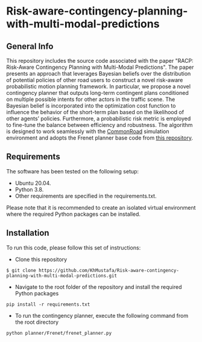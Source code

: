 # Risk-aware-contingency-planning-with-multi-modal-predictions


## General Info
This repository includes the source code associated with the paper "RACP: Risk-Aware Contingency Planning with Multi-Modal Predictions". The paper presents an approach that leverages Bayesian beliefs over the distribution of potential policies of
other road users to construct a novel risk-aware probabilistic motion planning framework. In particular, we propose a novel contingency planner that outputs long-term contingent plans conditioned on multiple possible intents for other actors in the traffic scene. The Bayesian belief is incorporated into the optimization cost function to influence the behavior of the short-term plan based on the likelihood of other agents’ policies. Furthermore, a probabilistic risk metric is employed to fine-tune the balance between efficiency and robustness. The algorithm is designed to work seamlessly with the [CommonRoad](https://commonroad.in.tum.de/) simulation environment and adopts the Frenet planner base code from [this repository](https://github.com/TUMFTM/EthicalTrajectoryPlanning/tree/master).

## Requirements
The software has been tested on the following setup:
* Ubuntu 20.04.
* Python 3.8.
* Other requirements are specified in the requirements.txt.

Please note that it is recommended to create an isolated virtual environment where the required Python packages can be installed.

## Installation
To run this code, please follow this set of instructions:
* Clone this repository
```
$ git clone https://github.com/KhMustafa/Risk-aware-contingency-planning-with-multi-modal-predictions.git
```
* Navigate to the root folder of the repository and install the required Python packages
```
pip install -r requirements.txt
```
* To run the contingency planner, execute the following command from the root directory
```
python planner/Frenet/frenet_planner.py
```

